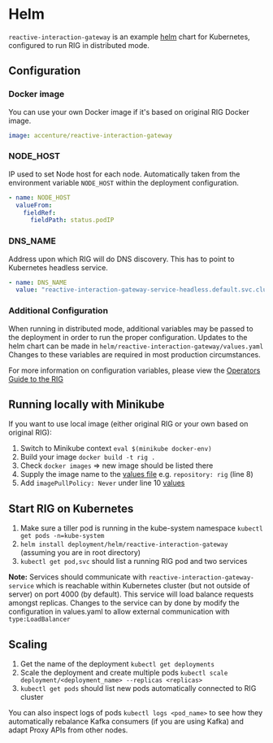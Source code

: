 # Helm

`reactive-interaction-gateway` is an example [helm](https://helm.sh/) chart for Kubernetes, configured to run RIG in distributed mode.

## Configuration

### Docker image

You can use your own Docker image if it's based on original RIG Docker image.

```yaml
image: accenture/reactive-interaction-gateway
```

### NODE_HOST

IP used to set Node host for each node. Automatically taken from the environment variable ```NODE_HOST``` within the deployment configuration.

```yaml
- name: NODE_HOST
  valueFrom:
    fieldRef:
      fieldPath: status.podIP
```

### DNS_NAME

Address upon which RIG will do DNS discovery. This has to point to Kubernetes headless service.

```yaml
- name: DNS_NAME
  value: "reactive-interaction-gateway-service-headless.default.svc.cluster.local"
```

### Additional Configuration

When running in distributed mode, additional variables may be passed to the deployment in order to run the proper configuration. Updates to the helm chart can be made in ```helm/reactive-interaction-gateway/values.yaml```
Changes to these variables are required in most production circumstances.

For more information on configuration variables, please view the [Operators Guide to the RIG](https://accenture.github.io/reactive-interaction-gateway/docs/rig-ops-guide.html)

## Running locally with Minikube

If you want to use local image (either original RIG or your own based on original RIG):

1. Switch to Minikube context `eval $(minikube docker-env)`
1. Build your image `docker build -t rig .`
1. Check `docker images` => new image should be listed there
1. Supply the image name to the [values file](reactive-interaction-gateway/values.yaml) e.g. `repository: rig` (line 8)
1. Add `imagePullPolicy: Never` under line 10 [values](reactive-interaction-gateway/values.yaml)


## Start RIG on Kubernetes

1. Make sure a tiller pod is running in the kube-system namespace ```kubectl get pods -n=kube-system```
1. `helm install deployment/helm/reactive-interaction-gateway` (assuming you are in root directory)
1. `kubectl get pod,svc` should list a running RIG pod and two services

**Note:** Services should communicate with `reactive-interaction-gateway-service` which is reachable within Kubernetes cluster (but not outside of server) on port 4000 (by default). This service will load balance requests amongst replicas. Changes to the service can by done by modify the configuration in values.yaml to allow external communication with ``` type:LoadBalancer```

## Scaling

1. Get the name of the deployment ```kubectl get deployments```
1. Scale the deployment and create multiple pods ```kubectl scale deployment/<deployment_name> --replicas <replicas>```
1. ```kubectl get pods``` should list new pods automatically connected to RIG cluster

You can also inspect logs of pods ```kubectl logs <pod_name>``` to see how they automatically rebalance Kafka consumers (if you are using Kafka) and adapt Proxy APIs from other nodes.
